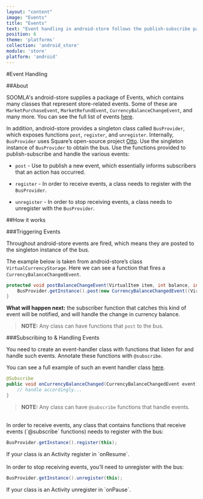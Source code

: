 ```yaml
---
layout: "content"
image: "Events"
title: "Events"
text: "Event handling in android-store follows the publish-subscribe pattern. Throughout the SOOMLA SDK events are fired and need to be handled with your game-specific behavior."
position: 6
theme: 'platforms'
collection: 'android_store'
module: 'store'
platform: 'android'
---
```


#Event Handling

##About

SOOMLA's android-store supplies a package of Events, which contains many classes that represent  store-related events. Some of these are `MarketPurchaseEvent`, `MarketRefundEvent`, `CurrencyBalanceChangeEvent`, and many more. You can see the full list of events [here](https://github.com/soomla/android-store/tree/master/SoomlaAndroidStore/src/com/soomla/store/events).

In addition, android-store provides a singleton class called `BusProvider`, which exposes functions `post`, `register`, and `unregister`. Internally, `BusProvider` uses Square’s open-source project [Otto](http://square.github.io/otto/). Use the singleton instance of `BusProvider` to obtain the bus. Use the functions provided to publish-subscribe and handle the various events:

- `post` - Use to publish a new event, which essentially informs subscribers that an action has occurred.

- `register` - In order to receive events, a class needs to register with the `BusProvider`.

- `unregister` - In order to stop receiving events, a class needs to unregister with the `BusProvider`.

##How it works

###Triggering Events

Throughout android-store events are fired, which means they are posted to the singleton instance of the bus.

The example below is taken from android-store’s class `VirtualCurrencyStorage`. Here we can see a function that fires a `CurrencyBalanceChangedEvent`.

``` java
protected void postBalanceChangeEvent(VirtualItem item, int balance, int amountAdded) {
    BusProvider.getInstance().post(new CurrencyBalanceChangedEvent((VirtualCurrency)item, balance, amountAdded));
}
```

**What will happen next:** the subscriber function that catches this kind of event will be notified, and will handle the change in currency balance.

> **NOTE:** Any class can have functions that `post` to the bus.

###Subscribing to & Handling Events

You need to create an event-handler class with functions that listen for and handle such events. Annotate these functions with `@subscribe`.

You can see a full example of such an event handler class [here](https://github.com/soomla/android-store/blob/master/SoomlaAndroidExample/src/com/soomla/example/ExampleEventHandler.java).

``` java
@Subscribe
public void onCurrencyBalanceChanged(CurrencyBalanceChangedEvent event) {
    // handle accordingly...
}
```

> **NOTE:** Any class can have `@subscribe` functions that handle events.

<br>
In order to receive events, any class that contains functions that receive events (`@subscribe` functions) needs to register with the bus:

``` java
BusProvider.getInstance().register(this);
```

<div class="info-box">If your class is an Activity register in `onResume`.</div>

<br>
In order to stop receiving events, you’ll need to unregister with the bus:

``` java
BusProvider.getInstance().unregister(this);
```

<div class="info-box">If your class is an Activity unregister in `onPause`.</div>
